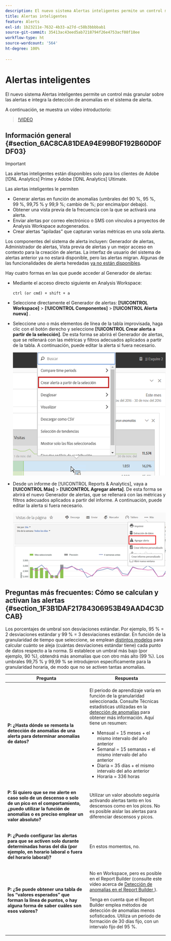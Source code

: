 ```yaml
---
description: El nuevo sistema Alertas inteligentes permite un control más granular sobre las alertas e integra la detección de anomalías en el sistema de alerta.
title: Alertas inteligentes
feature: Alerts
exl-id: 1b23211e-7632-4b33-a27d-c58b3bbbbab1
source-git-commit: 35413ac43eed5ab7218794f26e4753acf08f18ee
workflow-type: ht
source-wordcount: '564'
ht-degree: 100%

---
```


# Alertas inteligentes

El nuevo sistema Alertas inteligentes permite un control más granular sobre las alertas e integra la detección de anomalías en el sistema de alerta.

A continuación, se muestra un vídeo introductorio:

>[!VIDEO](https://video.tv.adobe.com/v/25446/?quality=12)

## Información general {#section_6AC8CA81DEA94E99B0F192B60D0FDF03}

>[!IMPORTANT]
>
>Las alertas inteligentes están disponibles solo para los clientes de Adobe [!DNL Analytics] Prime y Adobe [!DNL Analytics] Ultimate.

Las alertas inteligentes le permiten

* Generar alertas en función de anomalías (umbrales del 90 %, 95 %, 99 %, 99,75 % y 99,9 %; cambio de %; por encima/por debajo).
* Obtener una vista previa de la frecuencia con la que se activará una alerta.
* Enviar alertas por correo electrónico o SMS con vínculos a proyectos de Analysis Workspace autogenerados.
* Crear alertas “apiladas” que capturan varias métricas en una sola alerta.

Los componentes del sistema de alerta incluyen: Generador de alertas, Administrador de alertas, Vista previa de alertas y un mejor acceso en contexto para la creación de alertas. La interfaz de usuario del sistema de alertas anterior ya no estará disponible, pero las alertas migran. Algunas de las funcionalidades de alerta heredadas [ya no están disponibles](https://experienceleague.adobe.com/docs/analytics/analyze/reports-analytics/alerts.html?lang=es).

Hay cuatro formas en las que puede acceder al Generador de alertas:

* Mediante el acceso directo siguiente en Analysis Workspace:

   `ctrl (or cmd) + shift + a`
* Seleccione directamente el Generador de alertas: **[!UICONTROL Workspace]** > **[!UICONTROL Componentes]** > **[!UICONTROL Alerta nueva]** .
* Seleccione uno o más elementos de línea de la tabla improvisada, haga clic con el botón derecho y seleccione **[!UICONTROL Crear alerta a partir de la selección]**. De esta forma se abrirá el Generador de alertas, que se rellenará con las métricas y filtros adecuados aplicados a partir de la tabla. A continuación, puede editar la alerta si fuera necesario.

   ![](assets/create-alert-from-selection.png)

* Desde un informe de [!UICONTROL Reports &amp; Analytics], vaya a **[!UICONTROL Más]** > **[!UICONTROL Agregar alerta]**. De esta forma se abrirá el nuevo Generador de alertas, que se rellenará con las métricas y filtros adecuados aplicados a partir del informe. A continuación, puede editar la alerta si fuera necesario.

   ![](assets/add-alert.png)

## Preguntas más frecuentes: Cómo se calculan y activan las alertas {#section_1F3B1DAF21784306953B49AAD4C3DCAB}

Los porcentajes de umbral son desviaciones estándar. Por ejemplo, 95 % = 2 desviaciones estándar y 99 % = 3 desviaciones estándar. En función de la granularidad de tiempo que seleccione, se emplean [distintos modelos](/help/analyze/analysis-workspace/virtual-analyst/c-anomaly-detection/statistics-anomaly-detection.md) para calcular cuánto se aleja (cuántas desviaciones estándar tiene) cada punto de datos respecto a la norma. Si establece un umbral más bajo (por ejemplo, 90 %), obtendrá más anomalías que con otro más alto (99 %). Los umbrales 99,75 % y 99,99 % se introdujeron específicamente para la granularidad horaria, de modo que no se activen tantas anomalías.

<table id="table_B3AA85E1DE3543DCA34966A52E3CE4AB"> 
 <thead> 
  <tr> 
   <th colname="col1" class="entry"> Pregunta </th> 
   <th colname="col2" class="entry"> Respuesta </th> 
  </tr> 
 </thead>
 <tbody> 
  <tr> 
   <td colname="col1"> <p><b>P: ¿Hasta dónde se remonta la detección de anomalías de una alerta para determinar anomalías de datos?</b> </p> </td> 
   <td colname="col2"> <p>El periodo de aprendizaje varía en función de la granularidad seleccionada. Consulte Técnicas estadísticas utilizadas en la <a href="/help/analyze/analysis-workspace/virtual-analyst/c-anomaly-detection/statistics-anomaly-detection.md">detección de anomalías</a> para obtener más información. Aquí tiene un resumen: </p> 
    <ul id="ul_4F8C2A41F06C498DBF5E7AE5DE803773"> 
     <li id="li_E246091A3F1E484C8444AF4052FCA784">Mensual = 15 meses + el mismo intervalo del año anterior </li> 
     <li id="li_CC014FB38AE1492B9647E990C29BFB3C">Semanal = 15 semanas + el mismo intervalo del año anterior </li> 
     <li id="li_2517EE2097534324BE9C1B54CD181A62">Diaria = 35 días + el mismo intervalo del año anterior </li> 
     <li id="li_710BC8B009354542AA4962A59A646099">Horaria = 336 horas </li> 
    </ul> </td> 
  </tr> 
  <tr> 
   <td colname="col1"> <p><b>P: Si quiero que se me alerte en caso solo de un descenso o solo de un pico en el comportamiento, ¿puedo utilizar la función de anomalías o es preciso emplear un valor absoluto?</b> </p> </td> 
   <td colname="col2"> <p>Utilizar un valor absoluto seguiría activando alertas tanto en los descensos como en los picos. No es posible aislar las alertas para diferenciar descensos y picos. </p> </td> 
  </tr> 
  <tr> 
   <td colname="col1"> <p><b>P: ¿Puedo configurar las alertas para que se activen solo durante determinadas horas del día (por ejemplo, en horario laboral o fuera del horario laboral)? </b> </p> </td> 
   <td colname="col2"> <p>En estos momentos, no. </p> </td> 
  </tr> 
  <tr> 
   <td colname="col1"> <p><b>P: ¿Se puede obtener una tabla de los “valores esperados” que forman la línea de puntos, o hay alguna forma de saber cuáles son esos valores? </b> </p> </td> 
   <td colname="col2"> <p>No en Workspace, pero es posible en el Report Builder (consulte este vídeo acerca de <a href="https://experienceleague.adobe.com/docs/analytics-learn/tutorials/exporting/report-builder/anomaly-detection-in-report-builder.html?lang=es"  >Detección de anomalías en el Report Builder </a>). </p> <p>Tenga en cuenta que el Report Builder emplea métodos de detección de anomalías menos sofisticados. Utiliza un periodo de formación de 30 días fijo, con un intervalo fijo del 95 %. </p> </td> 
  </tr> 
 </tbody> 
</table>
